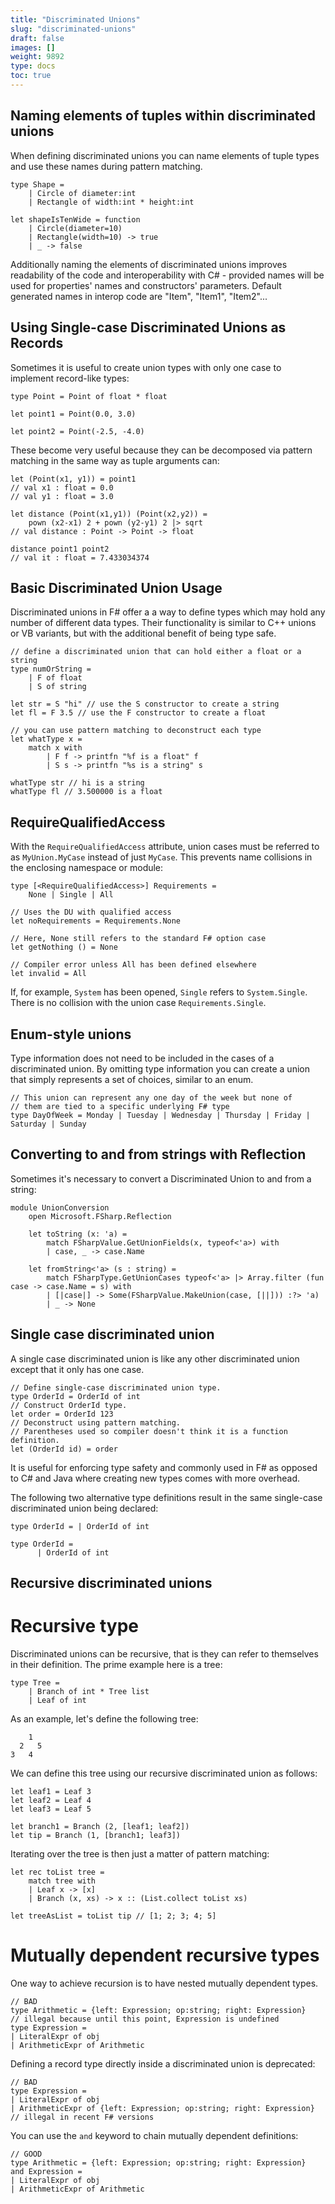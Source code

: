 ```yaml
---
title: "Discriminated Unions"
slug: "discriminated-unions"
draft: false
images: []
weight: 9892
type: docs
toc: true
---
```


## Naming elements of tuples within discriminated unions
When defining discriminated unions you can name elements of tuple types and use these names during pattern matching.

    type Shape = 
        | Circle of diameter:int
        | Rectangle of width:int * height:int
    
    let shapeIsTenWide = function
        | Circle(diameter=10) 
        | Rectangle(width=10) -> true
        | _ -> false

Additionally naming the elements of discriminated unions improves readability of the code and interoperability with C# - provided names will be used for properties' names and constructors' parameters. Default generated names in interop code are "Item", "Item1", "Item2"...

## Using Single-case Discriminated Unions as Records
Sometimes it is useful to create union types with only one case to implement record-like types:

```
type Point = Point of float * float

let point1 = Point(0.0, 3.0)

let point2 = Point(-2.5, -4.0)
```

These become very useful because they can be decomposed via pattern matching in the same way as tuple arguments can:

```
let (Point(x1, y1)) = point1
// val x1 : float = 0.0
// val y1 : float = 3.0

let distance (Point(x1,y1)) (Point(x2,y2)) =
    pown (x2-x1) 2 + pown (y2-y1) 2 |> sqrt
// val distance : Point -> Point -> float

distance point1 point2
// val it : float = 7.433034374
```



## Basic Discriminated Union Usage
Discriminated unions in F# offer a a way to define types which may hold any number of different data types. Their functionality is similar to C++ unions or VB variants, but with the additional benefit of being type safe.

    // define a discriminated union that can hold either a float or a string
    type numOrString = 
        | F of float
        | S of string

    let str = S "hi" // use the S constructor to create a string
    let fl = F 3.5 // use the F constructor to create a float
    
    // you can use pattern matching to deconstruct each type
    let whatType x = 
        match x with
            | F f -> printfn "%f is a float" f
            | S s -> printfn "%s is a string" s

    whatType str // hi is a string
    whatType fl // 3.500000 is a float

## RequireQualifiedAccess
With the `RequireQualifiedAccess` attribute, union cases must be referred to as `MyUnion.MyCase` instead of just `MyCase`. This prevents name collisions in the enclosing namespace or module:

    type [<RequireQualifiedAccess>] Requirements =
        None | Single | All

    // Uses the DU with qualified access
    let noRequirements = Requirements.None

    // Here, None still refers to the standard F# option case
    let getNothing () = None

    // Compiler error unless All has been defined elsewhere
    let invalid = All

If, for example, `System` has been opened, `Single` refers to `System.Single`. There is no collision with the union case `Requirements.Single`.

## Enum-style unions
Type information does not need to be included in the cases of a discriminated union. By omitting type information you can create a union that simply represents a set of choices, similar to an enum.

    // This union can represent any one day of the week but none of 
    // them are tied to a specific underlying F# type
    type DayOfWeek = Monday | Tuesday | Wednesday | Thursday | Friday | Saturday | Sunday


## Converting to and from strings with Reflection
Sometimes it's necessary to convert a Discriminated Union to and from a string:

    module UnionConversion 
        open Microsoft.FSharp.Reflection
        
        let toString (x: 'a) = 
            match FSharpValue.GetUnionFields(x, typeof<'a>) with
            | case, _ -> case.Name

        let fromString<'a> (s : string) =
            match FSharpType.GetUnionCases typeof<'a> |> Array.filter (fun case -> case.Name = s) with 
            | [|case|] -> Some(FSharpValue.MakeUnion(case, [||])) :?> 'a)
            | _ -> None



## Single case discriminated union
A single case discriminated union is like any other discriminated union except that it only has one case. 

    // Define single-case discriminated union type.
    type OrderId = OrderId of int
    // Construct OrderId type.
    let order = OrderId 123
    // Deconstruct using pattern matching. 
    // Parentheses used so compiler doesn't think it is a function definition.   
    let (OrderId id) = order

It is useful for enforcing type safety and commonly used in F# as opposed to C# and Java where creating new types comes with more overhead.

The following two alternative type definitions result in the same single-case discriminated union being declared:

    type OrderId = | OrderId of int

    type OrderId =
          | OrderId of int





## Recursive discriminated unions
# Recursive type

Discriminated unions can be recursive, that is they can refer to themselves in their definition. The prime example here is a tree:

    type Tree =
        | Branch of int * Tree list
        | Leaf of int

As an example, let's define the following tree:

        1
      2   5
    3   4

We can define this tree using our recursive discriminated union as follows:

    let leaf1 = Leaf 3
    let leaf2 = Leaf 4
    let leaf3 = Leaf 5

    let branch1 = Branch (2, [leaf1; leaf2])
    let tip = Branch (1, [branch1; leaf3])

Iterating over the tree is then just a matter of pattern matching:

    let rec toList tree =
        match tree with
        | Leaf x -> [x]
        | Branch (x, xs) -> x :: (List.collect toList xs)

    let treeAsList = toList tip // [1; 2; 3; 4; 5]

# Mutually dependent recursive types
One way to achieve recursion is to have nested mutually dependent types.

    // BAD
    type Arithmetic = {left: Expression; op:string; right: Expression}
    // illegal because until this point, Expression is undefined
    type Expression = 
    | LiteralExpr of obj
    | ArithmeticExpr of Arithmetic

Defining a record type directly inside a discriminated union is deprecated:

    // BAD
    type Expression = 
    | LiteralExpr of obj
    | ArithmeticExpr of {left: Expression; op:string; right: Expression}
    // illegal in recent F# versions

You can use the `and` keyword to chain mutually dependent definitions:

    // GOOD
    type Arithmetic = {left: Expression; op:string; right: Expression}
    and Expression = 
    | LiteralExpr of obj
    | ArithmeticExpr of Arithmetic

